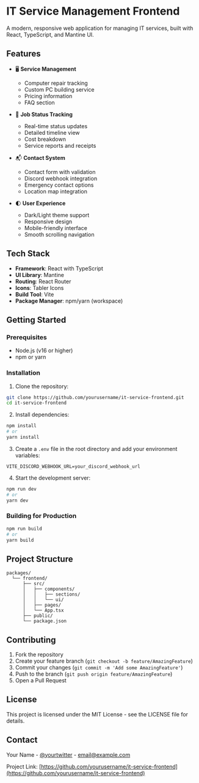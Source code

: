 # IT Service Management Frontend

A modern, responsive web application for managing IT services, built with React, TypeScript, and Mantine UI.

## Features

- 🖥️ **Service Management**
  - Computer repair tracking
  - Custom PC building service
  - Pricing information
  - FAQ section

- 📱 **Job Status Tracking**
  - Real-time status updates
  - Detailed timeline view
  - Cost breakdown
  - Service reports and receipts

- 📬 **Contact System**
  - Contact form with validation
  - Discord webhook integration
  - Emergency contact options
  - Location map integration

- 🌓 **User Experience**
  - Dark/Light theme support
  - Responsive design
  - Mobile-friendly interface
  - Smooth scrolling navigation

## Tech Stack

- **Framework**: React with TypeScript
- **UI Library**: Mantine
- **Routing**: React Router
- **Icons**: Tabler Icons
- **Build Tool**: Vite
- **Package Manager**: npm/yarn (workspace)

## Getting Started

### Prerequisites

- Node.js (v16 or higher)
- npm or yarn

### Installation

1. Clone the repository:
```bash
git clone https://github.com/yourusername/it-service-frontend.git
cd it-service-frontend
```

2. Install dependencies:
```bash
npm install
# or
yarn install
```

3. Create a `.env` file in the root directory and add your environment variables:
```env
VITE_DISCORD_WEBHOOK_URL=your_discord_webhook_url
```

4. Start the development server:
```bash
npm run dev
# or
yarn dev
```

### Building for Production

```bash
npm run build
# or
yarn build
```

## Project Structure

```
packages/
  └── frontend/
      ├── src/
      │   ├── components/
      │   │   ├── sections/
      │   │   └── ui/
      │   ├── pages/
      │   └── App.tsx
      ├── public/
      └── package.json
```

## Contributing

1. Fork the repository
2. Create your feature branch (`git checkout -b feature/AmazingFeature`)
3. Commit your changes (`git commit -m 'Add some AmazingFeature'`)
4. Push to the branch (`git push origin feature/AmazingFeature`)
5. Open a Pull Request

## License

This project is licensed under the MIT License - see the LICENSE file for details.

## Contact

Your Name - [@yourtwitter](https://twitter.com/yourtwitter) - email@example.com

Project Link: [https://github.com/yourusername/it-service-frontend](https://github.com/yourusername/it-service-frontend) 